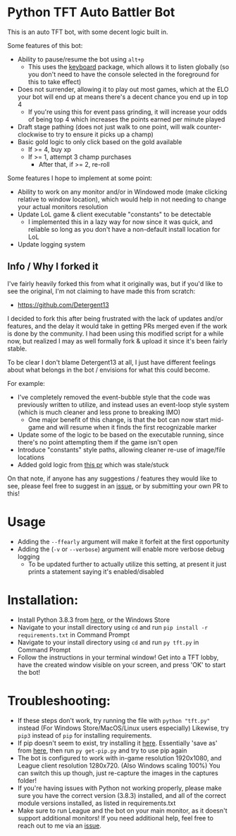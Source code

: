 # Python TFT Auto Battler Bot

This is an auto TFT bot, with some decent logic built in.

Some features of this bot:
- Ability to pause/resume the bot using `alt+p`
  - This uses the [keyboard](https://pypi.org/project/keyboard/) package, which allows it to listen globally (so you don't need to have the console selected in the foreground for this to take effect)
- Does not surrender, allowing it to play out most games, which at the ELO your bot will end up at means there's a decent chance you end up in top 4
  - If you're using this for event pass grinding, it will increase your odds of being top 4 which increases the points earned per minute played
- Draft stage pathing (does not just walk to one point, will walk counter-clockwise to try to ensure it picks up a champ)
- Basic gold logic to only click based on the gold available
  - If >= 4, buy xp 
  - If >= 1, attempt 3 champ purchases
    - After that, if >= 2, re-roll

Some features I hope to implement at some point:
- Ability to work on any monitor and/or in Windowed mode (make clicking relative to window location), which would help in not needing to change your actual monitors resolution
- Update LoL game & client executable "constants" to be detectable
  - I implemented this in a lazy way for now since it was quick, and reliable so long as you don't have a non-default install location for LoL
- Update logging system

## Info / Why I forked it
I've fairly heavily forked this from what it originally was, but if you'd like to see the original, I'm not claiming to have made this from scratch:

- https://github.com/Detergent13

I decided to fork this after being frustrated with the lack of updates and/or features, and the delay it would take in getting PRs merged even if the work is done by the community. I had been using this modified script for a while now, but realized I may as well formally fork & upload it since it's been fairly stable.

To be clear I don't blame Detergent13 at all, I just have different feelings about what belongs in the bot / envisions for what this could become.

For example:
- I've completely removed the event-bubble style that the code was previously written to utilize, and instead uses an event-loop style system (which is much cleaner and less prone to breaking IMO)
  - One major benefit of this change, is that the bot can now start mid-game and will resume when it finds the first recognizable marker
- Update some of the logic to be based on the executable running, since there's no point attempting them if the game isn't open
- Introduce "constants" style paths, allowing cleaner re-use of image/file locations
- Added gold logic from [this pr](https://github.com/Detergent13/tft-bot/pull/91) which was stale/stuck

On that note, if anyone has any suggestions / features they would like to see, please feel free to suggest in an [issue](https://github.com/Kyrluckechuck/tft-bot/issues), or by submitting your own PR to this!

# Usage

* Adding the `--ffearly` argument will make it forfeit at the first opportunity
* Adding the (`-v` or `--verbose`) argument will enable more verbose debug logging
  * To be updated further to actually utilize this setting, at present it just prints a statement saying it's enabled/disabled

# Installation:

* Install Python 3.8.3 from [here](https://www.python.org/downloads/), or the Windows Store
* Navigate to your install directory using `cd` and run `pip install -r requirements.txt` in Command Prompt
* Navigate to your install directory using `cd` and run `py tft.py` in Command Prompt
* Follow the instructions in your terminal window! Get into a TFT lobby, have the created window visible on your screen, and press 'OK' to start the bot!

# Troubleshooting:

* If these steps don't work, try running the file with `python "tft.py"` instead (For Windows Store/MacOS/Linux users especially) Likewise, try `pip3` instead of `pip` for installing requirements.
* If pip doesn't seem to exist, try installing it [here](https://pip.pypa.io/en/stable/installing/). Essentially 'save as' from [here](https://bootstrap.pypa.io/get-pip.py), then run `py get-pip.py` and try to use pip again
* The bot is configured to work with in-game resolution 1920x1080, and League client resolution 1280x720. (Also Windows scaling 100%) You can switch this up though, just re-capture the images in the captures folder!
* If you're having issues with Python not working properly, please make sure you have the correct version (3.8.3) installed, and all of the correct module versions installed, as listed in requirements.txt
* Make sure to run League and the bot on your main monitor, as it doesn't support additional monitors!
If you need additional help, feel free to reach out to me via an [issue](https://github.com/Kyrluckechuck/tft-bot/issues).
